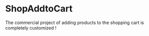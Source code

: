 # ShopAddtoCart
The commercial project of adding products to the shopping cart is completely customized !
